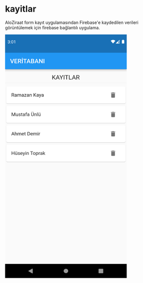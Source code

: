 # kayitlar

AloZiraat form kayıt uygulamasından Firebase'e  kaydedilen verileri görüntülemek için firebase bağlantılı uygulama.

<img src ="https://github.com/mhmmdbrcn/Kayitlar/blob/master/SS.png" width="400" height="800">
